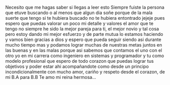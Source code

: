 Necesito que me hagas saber si llegas a leer esto 
Siempre fuiste la persona que etuve buscando o al menos que algun dia soñe porque de la mala suerte que tengo si te hubiera buscado no te hubiera entontrado jejeje 
pues espero que puedas valorar un poco mi detalle y valores el amor que te tengo 
no siempre he sido la mejor pareja para ti, el mejor novio y tal cosa pero estoy dando mi mejor esfuerzo y de parte mutua lo estamos haciendo y vamos bien gracias a dios 
y espero que pueda seguir siendo asi durante mucho tiempo mas y podamos lograr muchas de nuestras metas juntos en las buenas y en las malas porque asi sabemos que contamos el uno con el otro 
yo en mi carrera como ingeniero en sistemas y programador y tu como modelo profesional que espero de todo corazon que puedas lograr tus objetivos y poder estar ahi acompañandote como desde un principo
incondicionalmente 
con mucho amor, cariño y respeto desde el corazon, de mi B.A para B.B Te amo mi reina hermosa...

